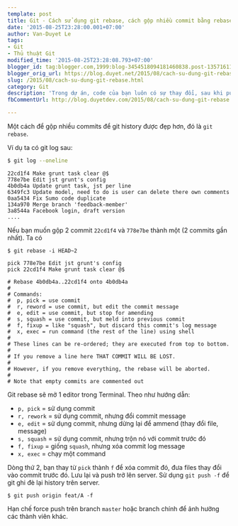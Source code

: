 ```yaml
---
template: post
title: Git - Cách sử dụng git rebase, cách gộp nhiều commit bằng rebase
date: '2015-08-25T23:28:00.001+07:00'
author: Van-Duyet Le
tags:
- Git
- Thủ thuật Git
modified_time: '2015-08-25T23:28:08.793+07:00'
blogger_id: tag:blogger.com,1999:blog-3454518094181460838.post-1357161151212518621
blogger_orig_url: https://blog.duyet.net/2015/08/cach-su-dung-git-rebase.html
slug: /2015/08/cach-su-dung-git-rebase.html
category: Git
description: 'Trong dự án, code của bạn luôn có sự thay đổi, sau khi push 1 đống commit lên github. Một ngày kia ông Leader kêu lại: "Ê mày, sửa chỗ này, sửa chỗ kia, code không đúng chuẩn rồi, bla bla ...". Thế là phải hồi hì hục cải tiến code, coding style cho "chuẩn".'
fbCommentUrl: http://blog.duyetdev.com/2015/08/cach-su-dung-git-rebase.html

---
```


Một cách để gộp nhiều commits để git history được đẹp hơn, đó là `git rebase`.

Ví dụ ta có git log sau:

```bash
$ git log --oneline
```

```
22cd1f4 Make grunt task clear @$
778e7be Edit jst grunt's config
4b0db4a Update grunt task, jst per line
6349fc3 Update model, need to do is user can delete there own comments
0aa5434 Fix Sumo code duplicate
134a970 Merge branch 'feedback-member'
3a8544a Facebook login, draft version
....
```

Nếu bạn muốn gộp 2 commit `22cd1f4` và `778e7be` thành một (2 commits gần nhất). Ta có 

```
$ git rebase -i HEAD~2
```

```
pick 778e7be Edit jst grunt's config
pick 22cd1f4 Make grunt task clear @$

# Rebase 4b0db4a..22cd1f4 onto 4b0db4a
#
# Commands:
#  p, pick = use commit
#  r, reword = use commit, but edit the commit message
#  e, edit = use commit, but stop for amending
#  s, squash = use commit, but meld into previous commit
#  f, fixup = like "squash", but discard this commit's log message
#  x, exec = run command (the rest of the line) using shell
#
# These lines can be re-ordered; they are executed from top to bottom.
#
# If you remove a line here THAT COMMIT WILL BE LOST.
#
# However, if you remove everything, the rebase will be aborted.
#
# Note that empty commits are commented out

```

Git rebase sẽ mở 1 editor trong Terminal. Theo như hướng dẫn:

- `p, pick` = sử dụng commit
- `r, rework` = sử dụng commit, nhưng đổi commit message
- `e, edit` = sử dụng commit, nhưng dừng lại để ammend (thay đổi file, message)
- `s, squash` = sử dụng commit, nhưng trộn nó với commit trước đó
- `f, fixup` = giống `squash`, nhưng xóa commit log message 
- `x, exec` = chạy một command

Dòng thứ 2, bạn thay từ `pick` thành `f` để xóa commit đó, đưa files thay đổi vào commit trước đó. 
Lưu lại và push trở lên server. Sử dụng `git push -f` để git ghi đè lại history trên server.

```
$ git push origin feat/A -f
```

Hạn chế force push trên branch `master` hoặc branch chính để ảnh hưởng các thành viên khác.
